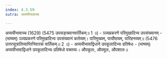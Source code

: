 ```yaml
---
index: 4.3.59
sutra: अव्ययीभावाच्च

---
```

अव्ययीभावाच्च (1629) (5475 उपसङ्ख्यानवार्तिकम्॥ 1 ॥) - ञ्ञ्यप्रकरणे परिमुखादिभ्य उपसंख्यानम् - (भाष्यम्) ञ्ञ्यप्रकरणे परिमुखादिभ्य उपसंख्यानं कर्तव्यम्। पारिमुख्यम्, पार्योष्ठ्यम्, पारिहनव्यम्॥ (5476 उत्तरसूत्रातिव्याप्तिनिवारकं वार्तिकम्॥ 2 ॥) - अव्ययीभावाद्विधाने उपकूलादिभ्यः प्रतिषेधः - (भाष्यम्) अव्ययीभावाद्विधाने उपकूलादिभ्यः प्रतिषेधो वक्तव्यः। औपकूलः, औपमूलः, औपशालः॥